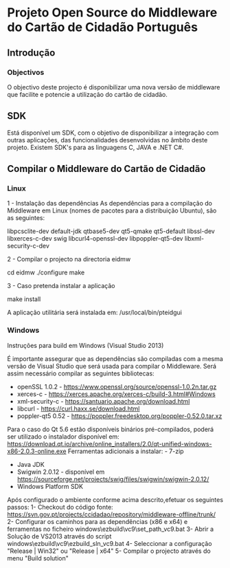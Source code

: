 # Projeto Open Source do Middleware do Cartão de Cidadão Português
## Introdução
### Objectivos

O objectivo deste projecto é disponibilizar uma nova versão de middleware que facilite e potencie a utilização do cartão de cidadão. 

## SDK

Está disponível um SDK, com o objetivo de disponibilizar a integração com outras aplicações, das funcionalidades desenvolvidas no âmbito deste projeto.
Existem SDK's para as linguagens C, JAVA e .NET C#.

## Compilar o Middleware do Cartão de Cidadão

### Linux

1 - Instalação das dependências
As dependências para a compilação do Middleware em Linux (nomes de pacotes para a distribuição Ubuntu), são as seguintes:

libpcsclite-dev default-jdk qtbase5-dev qt5-qmake qt5-default libssl-dev libxerces-c-dev swig libcurl4-openssl-dev libpoppler-qt5-dev libxml-security-c-dev

2 - Compilar o projecto na directoria eidmw

cd eidmw
./configure
make

3 - Caso pretenda instalar a aplicação

make install

A aplicação utilitária será instalada em: /usr/local/bin/pteidgui

### Windows

Instruções para build em Windows (Visual Studio 2013)

É importante assegurar que as dependências são compiladas com a mesma versão de Visual Studio que será usada para compilar o Middleware.
Será assim necessário compilar as seguintes bibliotecas:

- openSSL 1.0.2 -  https://www.openssl.org/source/openssl-1.0.2n.tar.gz
- xerces-c -  https://xerces.apache.org/xerces-c/build-3.html#Windows
- xml-security-c -  https://santuario.apache.org/download.html
- libcurl -  https://curl.haxx.se/download.html
- poppler-qt5 0.52 -  https://poppler.freedesktop.org/poppler-0.52.0.tar.xz

Para o caso do Qt 5.6 estão disponíveis binários pré-compilados, poderá ser utilizado o instalador disponível em:  https://download.qt.io/archive/online_installers/2.0/qt-unified-windows-x86-2.0.3-online.exe
Ferramentas adicionais a instalar: - 7-zip
- Java JDK
- Swigwin 2.0.12 - disponível em  https://sourceforge.net/projects/swig/files/swigwin/swigwin-2.0.12/
- Windows Platform SDK

Após configurado o ambiente conforme acima descrito,efetuar os seguintes passos:
1- Checkout do código fonte: https://svn.gov.pt/projects/ccidadao/repository/middleware-offline/trunk/
2- Configurar os caminhos para as dependências (x86 e x64) e ferramentas no ficheiro windows\ezbuild\vc9\set_path_vc9.bat
3- Abrir a Solução de VS2013 através do script windows\ezbuild\vc9\ezbuild_sln_vc9.bat
4- Seleccionar a configuração "Release | Win32" ou "Release | x64"
5- Compilar o projecto através do menu "Build solution" 
